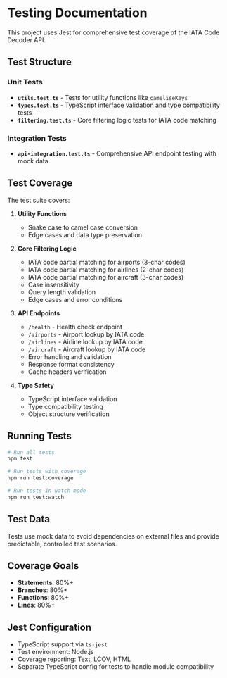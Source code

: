 # Testing Documentation

This project uses Jest for comprehensive test coverage of the IATA Code Decoder API.

## Test Structure

### Unit Tests
- **`utils.test.ts`** - Tests for utility functions like `cameliseKeys`
- **`types.test.ts`** - TypeScript interface validation and type compatibility tests
- **`filtering.test.ts`** - Core filtering logic tests for IATA code matching

### Integration Tests  
- **`api-integration.test.ts`** - Comprehensive API endpoint testing with mock data

## Test Coverage

The test suite covers:

1. **Utility Functions**
   - Snake case to camel case conversion
   - Edge cases and data type preservation

2. **Core Filtering Logic**
   - IATA code partial matching for airports (3-char codes)
   - IATA code partial matching for airlines (2-char codes) 
   - IATA code partial matching for aircraft (3-char codes)
   - Case insensitivity
   - Query length validation
   - Edge cases and error conditions

3. **API Endpoints**
   - `/health` - Health check endpoint
   - `/airports` - Airport lookup by IATA code
   - `/airlines` - Airline lookup by IATA code
   - `/aircraft` - Aircraft lookup by IATA code
   - Error handling and validation
   - Response format consistency
   - Cache headers verification

4. **Type Safety**
   - TypeScript interface validation
   - Type compatibility testing
   - Object structure verification

## Running Tests

```bash
# Run all tests
npm test

# Run tests with coverage
npm run test:coverage

# Run tests in watch mode
npm run test:watch
```

## Test Data

Tests use mock data to avoid dependencies on external files and provide predictable, controlled test scenarios.

## Coverage Goals

- **Statements**: 80%+
- **Branches**: 80%+
- **Functions**: 80%+  
- **Lines**: 80%+

## Jest Configuration

- TypeScript support via `ts-jest`
- Test environment: Node.js
- Coverage reporting: Text, LCOV, HTML
- Separate TypeScript config for tests to handle module compatibility